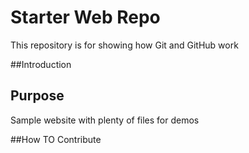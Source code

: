# Starter Web Repo

This repository is for showing how Git and GitHub work


##Introduction

## Purpose

Sample website with plenty of files for demos

##How TO Contribute

